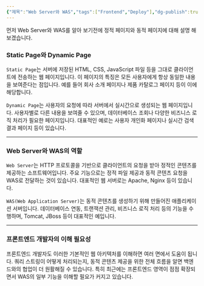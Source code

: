 ```yaml
---
{"제목":"Web Server와 WAS","tags":["Frontend","Deploy"],"dg-publish":true,"permalink":"/공부/Frontend/Web Server와 WAS/","dgPassFrontmatter":true,"created":"2025-04-28T09:57:13.392+09:00","updated":"2025-04-28T10:27:23.626+09:00"}
---
```


먼저 Web Server와 WAS를 알아 보기전에 정적 페이지와 동적 페이지에 대해 설명 해보겠습니다.

### Static Page와 Dynamic Page

`Static Page`는 서버에 저장된 HTML, CSS, JavaScript 파일 등을 그대로 클라이언트에 전송하는 웹 페이지입니다. 이 페이지의 특징은 모든 사용자에게 항상 동일한 내용을 보여준다는 점입니다. 예를 들어 회사 소개 페이지나 제품 카탈로그 페이지 등이 이에 해당합니다.

`Dynamic Page`는 사용자의 요청에 따라 서버에서 실시간으로 생성되는 웹 페이지입니다. 사용자별로 다른 내용을 보여줄 수 있으며, 데이터베이스 조회나 다양한 비즈니스 로직 처리가 필요한 페이지입니다. 대표적인 예로는 사용자 개인화 페이지나 실시간 검색 결과 페이지 등이 있습니다.

---
### Web Server와 WAS의 역할

`Web Server`는 HTTP 프로토콜을 기반으로 클라이언트의 요청을 받아 정적인 콘텐츠를 제공하는 소프트웨어입니다. 주요 기능으로는 정적 파일 제공과 동적 콘텐츠 요청을 WAS로 전달하는 것이 있습니다. 대표적인 웹 서버로는 Apache, Nginx 등이 있습니다.

`WAS(Web Application Server)`는 동적 콘텐츠를 생성하기 위해 만들어진 애플리케이션 서버입니다. 데이터베이스 연동, 트랜잭션 관리, 비즈니스 로직 처리 등의 기능을 수행하며, Tomcat, JBoss 등이 대표적인 예입니다.

---
### 프론트엔드 개발자의 이해 필요성

프론트엔드 개발자도 이러한 기본적인 웹 아키텍처를 이해하면 여러 면에서 도움이 됩니다. 쿼리 스트링이 어떻게 처리되는지, 동적 콘텐츠 제공을 위한 전체 흐름을 알면 백엔드와의 협업이 더 원활해질 수 있습니다. 특히 최근에는 프론트엔드 영역이 점점 확장되면서 WAS의 일부 기능을 이해할 필요가 커지고 있습니다.